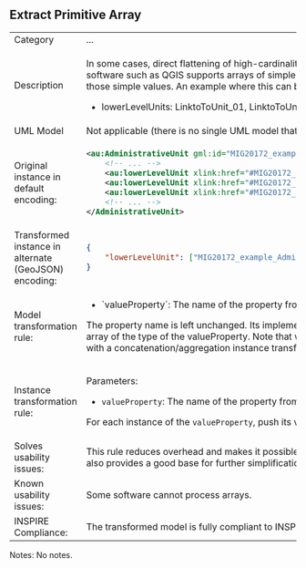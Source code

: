 ## Extract Primitive Array

<table>
<tr>
<td>Category</td>
<td>...</td>
</tr>
<tr>
<td>Description</td>
<td><p>In some cases, direct flattening of high-cardinality properties will lead to data usability issues further downstream in processes. At the same time, at least some software such as QGIS supports arrays of simple properties. This method can be used to extract the salient property of a complex property and then create an array of those simple values. An example where this can be applied is to store relationships between objects:</p>
<ul>
    <li>lowerLevelUnits: LinktoToUnit_01, LinktoToUnit_02, LinktoToUnit_03, ... </li>
</ul>
</td>
</tr>
<tr>
<td>UML Model</td>
<td>Not applicable (there is no single UML model that results from this transformation rule)</td>
</tr>
<tr>
<td>Original instance in default encoding:</td>
<td>

```xml
<au:AdministrativeUnit gml:id="MIG20172_example_AdministrativeUnit">
    <!-- ... -->
    <au:lowerLevelUnit xlink:href="#MIG20172_example_AdministrativeUnit_low1"/>
    <au:lowerLevelUnit xlink:href="#MIG20172_example_AdministrativeUnit_low2"/>
    <au:lowerLevelUnit xlink:href="#MIG20172_example_AdministrativeUnit_low3"/>
    <!-- ... -->
</AdministrativeUnit>
```
   
</td>
</tr>
<tr>
<td>Transformed instance in alternate (GeoJSON) encoding:</td>
<td>

```json
{
    "lowerLevelUnit": ["MIG20172_example_AdministrativeUnit_low1", "MIG20172_example_AdministrativeUnit_low2", "MIG20172_example_AdministrativeUnit_low3"]
}
``` 

</td>
</tr>
<tr>
<td>Model transformation rule: </td>
<td>
    <ul>
        <li>`valueProperty`: The name of the property from which to take the values to be copied to the array in the transformed instance.</li>
    </ul>
    <p>The property name is left unchanged. Its implementation type is transformed from its current type to either an array of the original type if that type was simple, or to an array of the type of the valueProperty. Note that when appied to the Default GML encoding, this rule by itself makes no difference to the encoding when not combined with a concatenation/aggregation instance transformation.</p>
</td>
</tr>
<tr>
<td>Instance transformation rule:</td>
<td><p>Parameters:</p> 
    <ul>
        <li><code>valueProperty</code>: The name of the property from which to take the values to be copied to the array in the transformed instance.</li>
    </ul>
    <p>For each instance of the <code>valueProperty</code>, push its value to the array in the target property. The order of values that are copied from the source properties should be kept.</p>
</td>
</tr>
<tr>
<td>Solves usability issues:</td>
<td>This rule reduces overhead and makes it possible to have workable transformed data structures that are not polluted by hundreds or even thousands of properties. It also provides a good base for further simplification in case the target environment does not support arrays.</td>
</tr>
<tr>
<td>Known usability issues:</td>
<td>Some software cannot process arrays.</td>
</tr>
<tr>
<td>INSPIRE Compliance:</td>
<td>The transformed model is fully compliant to INSPIRE as long as no mandatory properties other than the valueProperty have been left out.</td>
</tr>
</table>

Notes: No notes.
